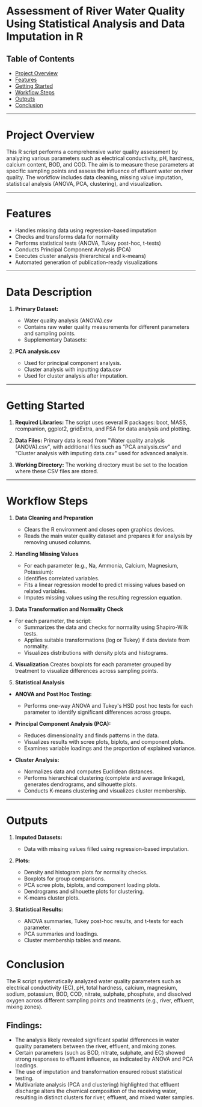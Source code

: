 # Assessment of River Water Quality Using Statistical Analysis and Data Imputation in R

## Table of Contents

- [Project Overview](#project-overview)
- [Features](#features)
- [Getting Started](#getting-started)
- [Workflow Steps](#workflow-steps)
- [Outputs](#outputs)
- [Conclusion](#conclusion)

---

# Project Overview
This R script performs a comprehensive water quality assessment by analyzing various parameters such as electrical conductivity, pH, hardness, calcium content, BOD, and COD. The aim is to measure these parameters at specific sampling points and assess the influence of effluent water on river quality. The workflow includes data cleaning, missing value imputation, statistical analysis (ANOVA, PCA, clustering), and visualization.

---

# Features
- Handles missing data using regression-based imputation
- Checks and transforms data for normality
- Performs statistical tests (ANOVA, Tukey post-hoc, t-tests)
- Conducts Principal Component Analysis (PCA)
- Executes cluster analysis (hierarchical and k-means)
- Automated generation of publication-ready visualizations

---

# Data Description

1. **Primary Dataset:**

   - Water quality analysis (ANOVA).csv
   - Contains raw water quality measurements for different parameters and sampling points.
   - Supplementary Datasets:

2. **PCA analysis.csv**

   - Used for principal component analysis.
   - Cluster analysis with inputting data.csv
   - Used for cluster analysis after imputation.

---

# Getting Started

1. **Required Libraries:**
The script uses several R packages: boot, MASS, rcompanion, ggplot2, gridExtra, and FSA for data analysis and plotting.

2. **Data Files:**
Primary data is read from "Water quality analysis (ANOVA).csv", with additional files such as "PCA analysis.csv" and "Cluster analysis with imputing data.csv" used for advanced analysis.

3. **Working Directory:**
The working directory must be set to the location where these CSV files are stored.

---

# Workflow Steps

1. **Data Cleaning and Preparation**
   - Clears the R environment and closes open graphics devices.
   - Reads the main water quality dataset and prepares it for analysis by removing unused columns.

2. **Handling Missing Values**
   - For each parameter (e.g., Na, Ammonia, Calcium, Magnesium, Potassium):
   - Identifies correlated variables.
   - Fits a linear regression model to predict missing values based on related variables.
   - Imputes missing values using the resulting regression equation.

3. **Data Transformation and Normality Check**
- For each parameter, the script:
   - Summarizes the data and checks for normality using Shapiro-Wilk tests.
   - Applies suitable transformations (log or Tukey) if data deviate from normality.
   - Visualizes distributions with density plots and histograms.

4. **Visualization**
Creates boxplots for each parameter grouped by treatment to visualize differences across sampling points.

5. **Statistical Analysis**

- **ANOVA and Post Hoc Testing:**
  - Performs one-way ANOVA and Tukey's HSD post hoc tests for each parameter to identify significant differences across groups.

- **Principal Component Analysis (PCA):**
  - Reduces dimensionality and finds patterns in the data.
  - Visualizes results with scree plots, biplots, and component plots.
  - Examines variable loadings and the proportion of explained variance.

- **Cluster Analysis:**
  - Normalizes data and computes Euclidean distances.
  - Performs hierarchical clustering (complete and average linkage), generates dendrograms, and silhouette plots.
  - Conducts K-means clustering and visualizes cluster membership.

---

# Outputs

1. **Imputed Datasets:**
   - Data with missing values filled using regression-based imputation.

2. **Plots:**
   - Density and histogram plots for normality checks.
   - Boxplots for group comparisons.
   - PCA scree plots, biplots, and component loading plots.
   - Dendrograms and silhouette plots for clustering.
   - K-means cluster plots.

3. **Statistical Results:**
   - ANOVA summaries, Tukey post-hoc results, and t-tests for each parameter.
   - PCA summaries and loadings.
   - Cluster membership tables and means.

# Conclusion
The R script systematically analyzed water quality parameters such as electrical conductivity (EC), pH, total hardness, calcium, magnesium, sodium, potassium, BOD, COD, nitrate, sulphate, phosphate, and dissolved oxygen across different sampling points and treatments (e.g., river, effluent, mixing zones). 

## Findings:

- The analysis likely revealed significant spatial differences in water quality parameters between the river, effluent, and mixing zones.
- Certain parameters (such as BOD, nitrate, sulphate, and EC) showed strong responses to effluent influence, as indicated by ANOVA and PCA loadings.
- The use of imputation and transformation ensured robust statistical testing.
- Multivariate analysis (PCA and clustering) highlighted that effluent discharge alters the chemical composition of the receiving water, resulting in distinct clusters for river, effluent, and mixed water samples.

